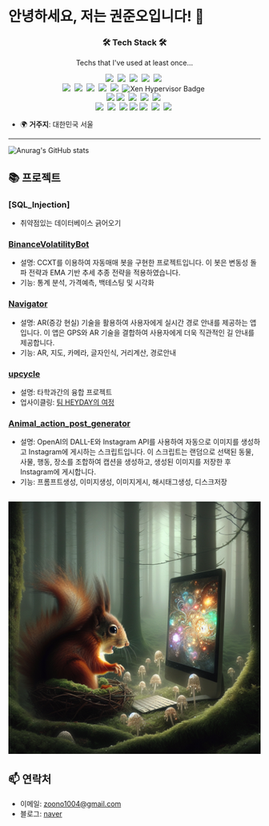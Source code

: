 # 안녕하세요, 저는 권준오입니다! 👋



<h3 align="center">🛠 Tech Stack 🛠</h3>

<p align="center"> Techs that I've used at least once... </p>

<p align="center">
  <img src="https://img.shields.io/badge/Python-3766AB?style=flat-square&logo=Python&logoColor=white"/></a>&nbsp 
  <img src="https://img.shields.io/badge/Java-007396?style=flat-square&logo=java&logoColor=white"/></a>&nbsp 
  <img src="https://img.shields.io/badge/Kotlin-0095D5?style=flat-square&logo=kotlin&logoColor=white"/></a>&nbsp 
  <img src="https://img.shields.io/badge/Android-3DDC84?style=flat-square&logo=android&logoColor=white"/></a>&nbsp 
  <img src="https://img.shields.io/badge/Assembly_Language-6DB33F?style=flat-square&logo=Assembly&logoColor=white" />&nbsp;
  <br>
  <img src="https://img.shields.io/badge/Docker-2496ED?style=flat-square&logo=docker&logoColor=white"/></a>&nbsp 
  <img src="https://img.shields.io/badge/Kubernetes-326CE5?style=flat-square&logo=kubernetes&logoColor=white"/></a>&nbsp 
  <img src="https://img.shields.io/badge/AWS-333664?style=flat-square&logo=amazon-aws&logoColor=white"/></a>&nbsp 
  <img src="https://img.shields.io/badge/Google%20Cloud-4285F4?style=flat-square&logo=Google%20Cloud&logoColor=white"/></a>&nbsp 
  <img src="https://img.shields.io/badge/X%20Window-003262?style=flat-square&logo=x-window&logoColor=white"/></a>&nbsp 
  <img src="https://img.shields.io/badge/Hypervisor-0078D7?style=flat-square&logo=Xen&logoColor=white" alt="Xen Hypervisor Badge" />&nbsp 

  <br>
  <img src="https://img.shields.io/badge/Hypervisor-0078D7?style=flat-square&logo=VMware&logoColor=white" />
  <img src="https://img.shields.io/badge/Terraform-7B42BC?style=flat-square&logo=Terraform&logoColor=white"/></a>&nbsp 
  <img src="https://img.shields.io/badge/TensorFlow-FF6F00?style=flat-square&logo=TensorFlow&logoColor=white"/></a>&nbsp
  <img src="https://img.shields.io/badge/Mysql-E6B91E?style=flat-square&logo=MySql&logoColor=white"/></a>&nbsp 
  <img src="https://img.shields.io/badge/Firebase-FFCA28?style=flat-square&logo=Firebase&logoColor=white"/></a>&nbsp
  <br>
  <img src="https://img.shields.io/badge/C++-00599C?style=flat-square&logo=C%2B%2B&logoColor=white"/></a>&nbsp 
  <img src="https://img.shields.io/badge/C-A8B9CC?style=flat-square&logo=C&logoColor=white"/></a>&nbsp 
  <img src="https://img.shields.io/badge/PHP-777BB4?style=flat-square&logo=php&logoColor=white"/>
  <img src="https://img.shields.io/badge/Node.js-339933?style=flat-square&logo=Node.js&logoColor=white"/>
  <img src="https://img.shields.io/badge/Javascript-ffb13b?style=flat-square&logo=javascript&logoColor=white"/></a>&nbsp 
  <img src="https://img.shields.io/badge/css-1572B6?style=flat-square&logo=css3&logoColor=white"/></a>&nbsp 
  <img src="https://img.shields.io/badge/SpringBoot-6DB33F?style=flat-square&logo=Spring&logoColor=white"/></a>&nbsp 
</p>


- 🌍 **거주지**: 대한민국 서울

---
![Anurag's GitHub stats](https://github-readme-stats.vercel.app/api?username=ddjunho&show_icons=true&theme=swift)
## 📚 프로젝트
### [SQL_Injection]
- 취약점있는 데이터베이스 긁어오기

### [BinanceVolatilityBot](https://github.com/ddjunho/BinanceVolatilityBot)
- 설명: CCXT를 이용하여 자동매매 봇을 구현한 프로젝트입니다. 이 봇은 변동성 돌파 전략과 EMA 기반 추세 추종 전략을 적용하였습니다.
- 기능: 통계 분석, 가격예측, 백테스팅 및 시각화

### [Navigator](https://github.com/ddjunho/Navigator)
- 설명: AR(증강 현실) 기술을 활용하여 사용자에게 실시간 경로 안내를 제공하는 앱입니다. 이 앱은 GPS와 AR 기술을 결합하여 사용자에게 더욱 직관적인 길 안내를 제공합니다.
- 기능: AR, 지도, 카메라, 글자인식, 거리계산, 경로안내

### [upcycle](https://github.com/ddjunho/upcycle)
- 설명: 타학과간의 융합 프로젝트
- 업사이클링: [팀 HEYDAY의 여정](https://kosi6971.github.io/upcycle/html/intro.html)

### [Animal_action_post_generator](https://github.com/ddjunho/animal_action_post_generator)
- 설명: OpenAI의 DALL-E와 Instagram API를 사용하여 자동으로 이미지를 생성하고 Instagram에 게시하는 스크립트입니다. 이 스크립트는 랜덤으로 선택된 동물, 사물, 행동, 장소를 조합하여 캡션을 생성하고, 생성된 이미지를 저장한 후 Instagram에 게시합니다.
- 기능: 프롬프트생성, 이미지생성, 이미지게시, 해시태그생성, 디스크저장
  

![Example Image](https://github.com/ddjunho/animal_action_post_generator/blob/main/%EC%9D%B4%EB%AF%B8%EC%A7%80%EC%83%9D%EC%84%B1/%EB%8B%A4%EB%9E%8C%EC%A5%90%EB%8A%94_%ED%8C%90%ED%83%80%EC%A7%80_%EC%88%B2%EC%97%90%EC%84%9C_%EB%AA%A8%EB%8B%88%ED%84%B0%EB%A5%BC_%EC%95%89%EC%95%84_%EC%9E%88%EB%8B%A4..png)
---



## 📫 연락처

- 이메일: [zoono1004@gmail.com](mailto:jzoono1004@gmail.com)
- 블로그: [naver](https://blog.naver.com/zoono1004)

